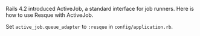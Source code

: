 Rails 4.2 introduced ActiveJob, a standard interface for job runners. Here is how to use Resque with ActiveJob.

Set `active_job.queue_adapter` to `:resque` in `config/application.rb`.

